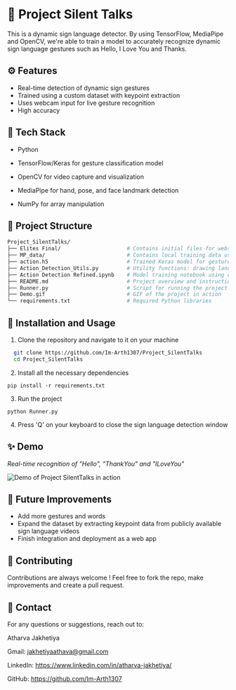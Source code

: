 
# 🤟 Project Silent Talks

This is a dynamic sign language detector. By using TensorFlow, MediaPipe and OpenCV, we're able to train a model to accurately recognize dynamic sign language gestures such as Hello, I Love You and Thanks.

## ⚙️ Features

- Real-time detection of dynamic sign gestures
- Trained using a custom dataset with keypoint extraction
- Uses webcam input for live gesture recognition
- High accuracy


## 🧠 Tech Stack

- Python

- TensorFlow/Keras for gesture classification model

- OpenCV for video capture and visualization

- MediaPipe for hand, pose, and face landmark detection

- NumPy for array manipulation

## 📁 Project Structure
```bash
Project_SilentTalks/
├── Elites Final/                     # Contains initial files for website
├── MP_data/                          # Contains local training data used for initial model training
├── action.h5                         # Trained Keras model for gesture classification 
├── Action_Detection_Utils.py         # Utility functions: drawing landmarks, extracting keypoints, etc.
├── Action Detection Refined.ipynb    # Model training notebook using collected data
├── README.md                         # Project overview and instructions
├── Runner.py                         # Script for running the project
├── Demo.gif                          # GIF of the project in action
└── requirements.txt                  # Required Python libraries

```
## 🚀 Installation and Usage

1. Clone the repository and navigate to it on your machine

```bash
  git clone https://github.com/Im-Arth1307/Project_SilentTalks
  cd Project_SilentTalks
```

2. Install all the necessary dependencies

```
pip install -r requirements.txt
```

3. Run the project
```
python Runner.py
```

4. Press 'Q' on your keyboard to close the sign language detection window
    
## ✨ Demo

_Real-time recognition of "Hello", "ThankYou" and "ILoveYou"_

![Demo of Project SilentTalks in action](Demo.gif)
## 🧠 Future Improvements 

- Add more gestures and words
- Expand the dataset by extracting keypoint data from publicly available sign language videos
- Finish integration and deployment as a web app
## 🤝 Contributing

Contributions are always welcome ! Feel free to fork the repo, make improvements and create a pull request.

## 🙌 Contact
For any questions or suggestions, reach out to:

Atharva Jakhetiya 

Gmail: jakhetiyaathava@gmail.com

LinkedIn: https://www.linkedin.com/in/atharva-jakhetiya/

GitHub: https://github.com/Im-Arth1307
